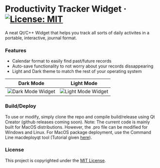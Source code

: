 # Productivity Tracker Widget · [![License: MIT](https://img.shields.io/badge/License-MIT-red.svg)](https://github.com/kudoichika/Productivity-Tracker/blob/master/LICENSE)
A neat Qt/C++ Widget that helps you track all sorts of daily activites in a portable, interactive, journal format.
### Features
- Calendar format to easily find past/future records
- Auto-save functionality to not worry about your records dissappearing
- Light and Dark theme to match the rest of your operating system

Dark Mode | Light Mode
:--------:|:----------:
![Dark Mode Widget](https://github.com/kudoichika/Productivity-Tracker/blob/master/Screenshots/DarkTheme.png?raw=true) | ![Light Mode Widget](https://github.com/kudoichika/Productivity-Tracker/blob/master/TrackerWidget/Screenshots/LightTheme.png?raw=true)

### Build/Deploy
To use or modify, simply clone the repo and compile build/release using Qt Creator (github releases coming soon). Note: The current code is mainly built for MacOS distributions. However, the .pro file can be modified for Windows and Linux.
For MacOS package deployment, use the Command Line macdeployqt tool (Tutorial given [here](https://riptutorial.com/qt/example/24344/deploying-on-mac)).

### License
This project is copyrighted under the [MIT License](https://github.com/kudoichika/Productivity-Tracker/blob/master/LICENSE).

